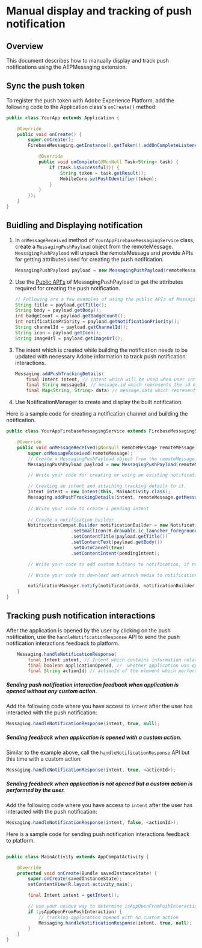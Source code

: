 # Manual display and tracking of push notification

## Overview
This document describes how to manually display and track push notifications using the AEPMessaging extension.

## Sync the push token

To register the push token with Adobe Experience Platform, add the following code to the Application class's `onCreate()` method:

```java
public class YourApp extends Application {

    @Override
    public void onCreate() {
        super.onCreate();
        FirebaseMessaging.getInstance().getToken().addOnCompleteListener(new OnCompleteListener<String>() {

            @Override
            public void onComplete(@NonNull Task<String> task) {
                if (task.isSuccessful()) {
                    String token = task.getResult();
                    MobileCore.setPushIdentifier(token);
                }       
            }
        });
    }
}
```

## Buidling and Displaying notification

1. In `onMessageReceived` method of `YourAppFirebaseMessagingService` class, create a `MessagingPushPayload` object from the remoteMessage. `MessagingPushPayload` will unpack the remoteMessage and provide APIs for getting attributes used for creating the push notification.

    ```java
    MessagingPushPayload payload = new MessagingPushPayload(remoteMessage);
    ```

2. Use the [Public API's](../enum-public-classes/messaging-push-payload.md) of MessagingPushPayload to get the attributes required for creating the push notification.

    ```java
    // Following are a few examples of using the public APIs of MessagingPushPayload
    String title = payload.getTitle();
    String body = payload.getBody();
    int badgeCount = payload.getBadgeCount();
    int notificationPriority = payload.getNotificationPriority();
    String channelId = payload.getChannelId();
    String icon = payload.getIcon();
    String imageUrl = payload.getImageUrl();
    ```

3. The intent which is created while building the notification needs to be updated with necessary Adobe information to track push notification interactions.

    ```java
    Messaging.addPushTrackingDetails(
        final Intent intent, // intent which will be used when user interacts with the notification.
        final String messageId, // message.id which represents the id of the push notification
        final Map<String, String> data) // message.data which represents the data part of the remoteMessage.
    ```

4. Use NotificationManager to create and display the built notification.

Here is a sample code for creating a notification channel and building the notification.
```java
public class YourAppFirebaseMessagingService extends FirebaseMessagingService {

    @Override
    public void onMessageReceived(@NonNull RemoteMessage remoteMessage) {
        super.onMessageReceived(remoteMessage);
        // Create a MessagingPushPayload object from the remoteMessage
        MessagingPushPayload payload = new MessagingPushPayload(remoteMessage);

        // Write your code for creating or using an existing notification channel.

        // Creating an intent and attaching tracking details to it.
        Intent intent = new Intent(this, MainActivity.class);
        Messaging.addPushTrackingDetails(intent, remoteMessage.getMessageId(), remoteMessage.getData());
        
        // Write your code to create a pending intent
        
        // Create a notification builder 
        NotificationCompat.Builder notificationBuilder = new NotificationCompat.Builder(this, CHANNEL_ID)
                        .setSmallIcon(R.drawable.ic_launcher_foreground)
                        .setContentTitle(payload.getTitle())
                        .setContentText(payload.getBody())
                        .setAutoCancel(true)
                        .setContentIntent(pendingIntent);

        // Write your code to add custom buttons to notification, if neccessary.

        // Write your code to download and attach media to notification, if neccessary.

        notificationManager.notify(notificationId, notificationBuilder.build());
    }
}
```

## Tracking push notification interactions

After the application is opened by the user by clicking on the push notification, use the `handleNotificationResponse` API to send the push notification interactions feedback to platform.

```java
    Messaging.handleNotificationResponse(
        final Intent intent, // Intent which contains information related to messageId and data
        final boolean applicationOpened, //  whether application was opened or not
        final String actionId) // actionId of the element which performed the custom action.
```

##### Sending push notification interaction feedback when application is opened without any custom action. 
Add the following code where you have access to `intent` after the user has interacted with the push notification:

```java
Messaging.handleNotificationResponse(intent, true, null);
```

##### Sending feedback when application is opened with a custom action. 
Similar to the example above, call the `handleNotificationResponse` API but this time with a custom action:

```java
Messaging.handleNotificationResponse(intent, true, <actionId>);
```

##### Sending feedback when application is not opened but a custom action is performed by the user. 
Add the following code where you have access to `intent` after the user has interacted with the push notification:

```java
Messaging.handleNotificationResponse(intent, false, <actionId>);
```

Here is a sample code for sending push notification interactions feedback to platform.

```java

public class MainActivity extends AppCompatActivity {

    @Override
    protected void onCreate(Bundle savedInstanceState) {
        super.onCreate(savedInstanceState);
        setContentView(R.layout.activity_main);

        final Intent intent = getIntent();

        // use your unique way to determine isAppOpenFromPushInteraction
        if (isAppOpenFromPushInteraction) {
            // tracking application opened with no custom action
            Messaging.handleNotificationResponse(intent, true, null);
        }
    }
}

```
